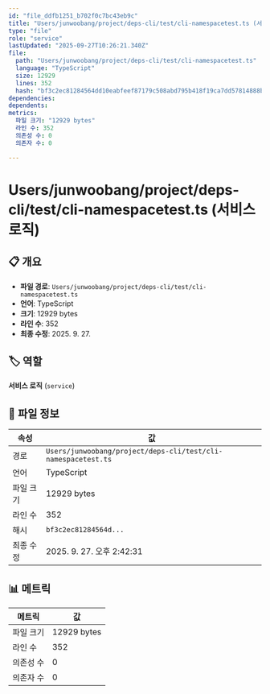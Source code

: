 ```yaml
---
id: "file_ddfb1251_b702f0c7bc43eb9c"
title: "Users/junwoobang/project/deps-cli/test/cli-namespacetest.ts (서비스 로직)"
type: "file"
role: "service"
lastUpdated: "2025-09-27T10:26:21.340Z"
file:
  path: "Users/junwoobang/project/deps-cli/test/cli-namespacetest.ts"
  language: "TypeScript"
  size: 12929
  lines: 352
  hash: "bf3c2ec81284564dd10eabfeef87179c508abd795b418f19ca7dd57814888b34"
dependencies:
dependents:
metrics:
  파일 크기: "12929 bytes"
  라인 수: 352
  의존성 수: 0
  의존자 수: 0

---
```


# Users/junwoobang/project/deps-cli/test/cli-namespacetest.ts (서비스 로직)

## 📋 개요

- **파일 경로**: `Users/junwoobang/project/deps-cli/test/cli-namespacetest.ts`
- **언어**: TypeScript
- **크기**: 12929 bytes
- **라인 수**: 352
- **최종 수정**: 2025. 9. 27.

## 🏷️ 역할

**서비스 로직** (`service`)

## 📄 파일 정보

| 속성 | 값 |
|------|----|
| 경로 | `Users/junwoobang/project/deps-cli/test/cli-namespacetest.ts` |
| 언어 | TypeScript |
| 파일 크기 | 12929 bytes |
| 라인 수 | 352 |
| 해시 | `bf3c2ec81284564d...` |
| 최종 수정 | 2025. 9. 27. 오후 2:42:31 |

## 📊 메트릭

| 메트릭 | 값 |
|--------|----|
| 파일 크기 | 12929 bytes |
| 라인 수 | 352 |
| 의존성 수 | 0 |
| 의존자 수 | 0 |

